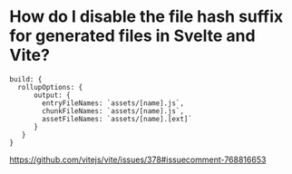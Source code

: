 # How do I disable the file hash suffix for generated files in Svelte and Vite?

```
build: {
  rollupOptions: {
      output: {
        entryFileNames: `assets/[name].js`,
        chunkFileNames: `assets/[name].js`,
        assetFileNames: `assets/[name].[ext]`
      }
   }
}
```

https://github.com/vitejs/vite/issues/378#issuecomment-768816653
